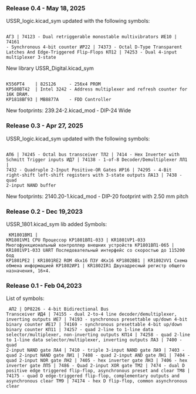 ### Release 0.4 - May 18, 2025
USSR_logic.kicad_sym updated with the following symbols:<pre><code>
АГ3   | 74123  - Dual retriggerable monostable multivibrators
ИE10  | 74161  - Synchronous 4-bit counter
ИР22  | 74373  - Octal D-Type Transparent Latches And Edge-Triggered Flip-Flops
КП12  | 74253  - Dual 4-input multiplexer 3-state
</code></pre>

New library USSR_Digital.kicad_sym
<pre><code>
К556РТ4    | 82S126     - 256x4 PROM
КР580ВТ42  | Intel 3242 - Address multiplexer and refresh counter for 16K DRAM.
КР1818ВГ93 | MB8877A    - FDD Controller
</code></pre>

New footprints:
239.24-2.kicad_mod   - DIP-24 Wide 

### Release 0.3 - Apr 27, 2025
USSR_logic.kicad_sym updated with the following symbols:<pre><code>
АП6   | 74245 - Octal bus transceiver
ТЛ2   | 7414 - Hex Inverter with Schmitt Trigger inputs
ИД7   | 74138 - 1-of-8 Decoder/Demultiplexer
ЛЛ1   | 7432 - Quadruple 2-Input Positive-OR Gates
ИР16  | 74295 - 4-Bit right-shift left-shift registers with 3-state outputs
ЛА13  | 7438 - quad 2-input NAND buffer
</code></pre>

New footprints:
2140.20-1.kicad_mod - DIP-20 footprint with 2.50 mm pitch

### Release 0.2 - Dec 19,2023
USSR_1801.kicad_sym lib added
Symbols:<pre><code>
КМ1801ВМ1     |  KM1801VM1      CPU        Процессор
КР1801ВП1-033 |  KR1801VP1-033             Многофункциональный контроллер внешних устройств
КР1801ВП1-065 |  KR1801VP1-033  UART       Последовательный интерфейс со скоростью до 115200 бод
КР1801РЕ2     |  KR1801RE2      ROM 4kx16  ПЗУ 4Кx16
КР1802ВВ1     |  KR1802VV1                 Cхема обмена информацией
КР1802ИР1     |  KR1802IR1                 Двухадресный регистр общего назначения, 16×4.
</code></pre>

### Release 0.1 - Feb 04,2023
List of symbols:<pre><code>
АП2   | DP8226 - 4-bit Bidirectional Bus Transceiver
ИД4   | 74155 - dual 2-to-4 line decoder/demultiplexer, inverting outputs
ИЕ7   | 74193 - synchronous presettable up/down 4-bit binary counter
ИЕ17  | 74169 - synchronous presettable 4-bit up/down binary counter
КП11  | 74257 - quad 2-line to 1-line data selector/multiplexer, non-inverting outputs
КП14  | 74258 - quad 2-line to 1-line data selector/multiplexer, inverting outputs
ЛА3   | 7400 - quad 2-input NAND gate
ЛА4   | 7410 - triple 3-input NAND gate
ЛА9   | 7403 - quad 2-input NAND gate
ЛИ1   | 7408 - quad 2-input AND gate
ЛН1   | 7404 - quad 2-input NOR gate
ЛН2   | 7405 - hex inverter gate
ЛН3   | 7406 - hex inverter gate
ЛП5   | 7486 - Quad 2-input XOR gate
ТМ2   | 7474 - dual D positive edge triggered flip-flop, asynchronous preset and clear
ТМ8   | 74175 - quad D edge-triggered flip-flop, complementary outputs and asynchronous clear
ТМ9   | 74174 - hex D flip-flop, common asynchronous clear
</code></pre>
